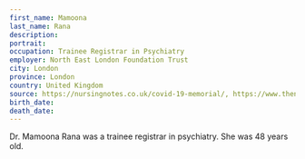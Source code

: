 ```yaml
---
first_name: Mamoona
last_name: Rana
description: 
portrait: 
occupation: Trainee Registrar in Psychiatry
employer: North East London Foundation Trust
city: London
province: London
country: United Kingdom
source: https://nursingnotes.co.uk/covid-19-memorial/, https://www.thenews.com.pk/latest/651599-dr-maoona-rana-uks-first-female-pakistani-doctor-who-died-fighting-covid-19-saving-others
birth_date: 
death_date: 
---
```


Dr. Mamoona Rana was a trainee registrar in psychiatry. She was 48 years old.
